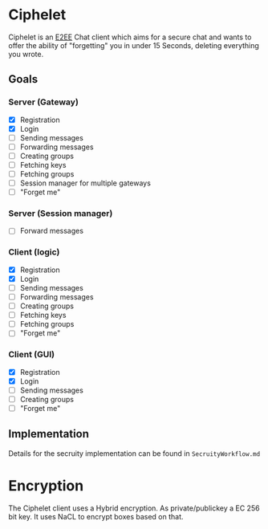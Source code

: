 # Ciphelet
Ciphelet is an [E2EE](https://en.wikipedia.org/wiki/End-to-end_encryption) Chat client which aims for a secure chat and wants to offer the ability of "forgetting" you in under 15 Seconds, deleting everything you wrote.

## Goals
### Server (Gateway)
- [X] Registration 
- [X] Login
- [ ] Sending messages
- [ ] Forwarding messages
- [ ] Creating groups
- [ ] Fetching keys
- [ ] Fetching groups
- [ ] Session manager for multiple gateways
- [ ] "Forget me"

### Server (Session manager)
- [ ] Forward messages

### Client (logic)
- [X] Registration
- [X] Login
- [ ] Sending messages
- [ ] Forwarding messages
- [ ] Creating groups
- [ ] Fetching keys
- [ ] Fetching groups
- [ ] "Forget me"

### Client (GUI)
- [X] Registration
- [X] Login
- [ ] Sending messages
- [ ] Creating groups
- [ ] "Forget me"

## Implementation
Details for the secruity implementation can be found in `SecruityWorkflow.md`

# Encryption
The Ciphelet client uses a Hybrid encryption.
As private/publickey a EC 256 bit key.
It uses NaCL to encrypt boxes based on that.